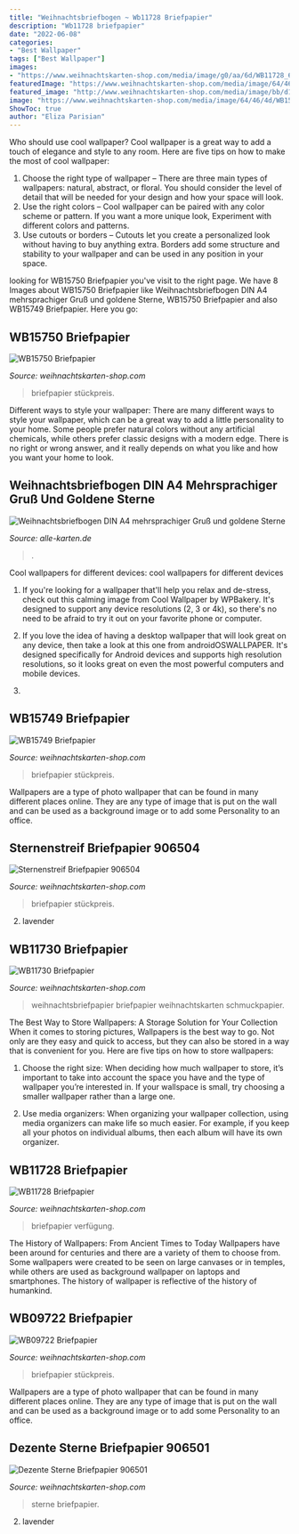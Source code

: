 ```yaml
---
title: "Weihnachtsbriefbogen ~ Wb11728 Briefpapier"
description: "Wb11728 briefpapier"
date: "2022-06-08"
categories:
- "Best Wallpaper"
tags: ["Best Wallpaper"]
images:
- "https://www.weihnachtskarten-shop.com/media/image/g0/aa/6d/WB11728_600x600.jpg"
featuredImage: "https://www.weihnachtskarten-shop.com/media/image/64/46/4d/WB15750_600x600@2x.jpg"
featured_image: "http://www.weihnachtskarten-shop.com/media/image/bb/d1/b3/WB11730.jpg"
image: "https://www.weihnachtskarten-shop.com/media/image/64/46/4d/WB15750_600x600@2x.jpg"
ShowToc: true
author: "Eliza Parisian"
---
```



Who should use cool wallpaper?
Cool wallpaper is a great way to add a touch of elegance and style to any room. Here are five tips on how to make the most of cool wallpaper: 
1) Choose the right type of wallpaper – There are three main types of wallpapers: natural, abstract, or floral. You should consider the level of detail that will be needed for your design and how your space will look. 
2) Use the right colors – Cool wallpaper can be paired with any color scheme or pattern. If you want a more unique look, Experiment with different colors and patterns. 
3) Use cutouts or borders – Cutouts let you create a personalized look without having to buy anything extra. Borders add some structure and stability to your wallpaper and can be used in any position in your space.

	

		
looking for WB15750 Briefpapier you've visit to the right page. We have 8 Images about WB15750 Briefpapier like Weihnachtsbriefbogen DIN A4 mehrsprachiger Gruß und goldene Sterne, WB15750 Briefpapier and also WB15749 Briefpapier. Here you go:
		
    
## WB15750 Briefpapier

<img loading=lazy src="https://www.weihnachtskarten-shop.com/media/image/64/46/4d/WB15750_600x600@2x.jpg" onerror="this.onerror=null;this.src='https://tse1.mm.bing.net/th?id=OIP.UTC5xTDhS7z9nYiZws8NLwHaKd&amp;pid=15.1';" alt="WB15750 Briefpapier">

_Source: weihnachtskarten-shop.com_

>briefpapier stückpreis. 

	

Different ways to style your wallpaper:
There are many different ways to style your wallpaper, which can be a great way to add a little personality to your home. Some people prefer natural colors without any artificial chemicals, while others prefer classic designs with a modern edge. There is no right or wrong answer, and it really depends on what you like and how you want your home to look.

    
## Weihnachtsbriefbogen DIN A4 Mehrsprachiger Gruß Und Goldene Sterne

<img loading=lazy src="https://www.alle-karten.de/media/image/a2/9e/98/weihnachtsbriefbogen-a4-sterne-international-creme-gold-17902.jpg" onerror="this.onerror=null;this.src='https://tse2.mm.bing.net/th?id=OIP.dmubkhIP9nhh6gRJe3iG5QHaKe&amp;pid=15.1';" alt="Weihnachtsbriefbogen DIN A4 mehrsprachiger Gruß und goldene Sterne">

_Source: alle-karten.de_

>. 

	

Cool wallpapers for different devices:
cool wallpapers for different devices 

1. If you're looking for a wallpaper that'll help you relax and de-stress, check out this calming image from Cool Wallpaper by WPBakery. It's designed to support any device resolutions (2, 3 or 4k), so there's no need to be afraid to try it out on your favorite phone or computer.

2. If you love the idea of having a desktop wallpaper that will look great on any device, then take a look at this one from androidOSWALLPAPER. It's designed specifically for Android devices and supports high resolution resolutions, so it looks great on even the most powerful computers and mobile devices.

3.

    
## WB15749 Briefpapier

<img loading=lazy src="https://www.weihnachtskarten-shop.com/media/image/c1/d5/71/WB15749_600x600@2x.jpg" onerror="this.onerror=null;this.src='https://tse2.mm.bing.net/th?id=OIP.iO_aGepwyxvmn4rCeuvCgQHaKd&amp;pid=15.1';" alt="WB15749 Briefpapier">

_Source: weihnachtskarten-shop.com_

>briefpapier stückpreis. 

	



Wallpapers are a type of photo wallpaper that can be found in many different places online. They are any type of image that is put on the wall and can be used as a background image or to add some Personality to an office.

    
## Sternenstreif Briefpapier 906504

<img loading=lazy src="https://www.weihnachtskarten-shop.com/media/image/cb/8f/98/906504.jpg" onerror="this.onerror=null;this.src='https://tse3.mm.bing.net/th?id=OIP.tSVH1jCveTq42UDXAh5-JgHaKd&amp;pid=15.1';" alt="Sternenstreif Briefpapier 906504">

_Source: weihnachtskarten-shop.com_

>briefpapier stückpreis. 

	

2. lavender 

    
## WB11730 Briefpapier

<img loading=lazy src="http://www.weihnachtskarten-shop.com/media/image/bb/d1/b3/WB11730.jpg" onerror="this.onerror=null;this.src='https://tse2.mm.bing.net/th?id=OIP.IafzfNBQ_kRigMHkygyygAHaKd&amp;pid=15.1';" alt="WB11730 Briefpapier">

_Source: weihnachtskarten-shop.com_

>weihnachtsbriefpapier briefpapier weihnachtskarten schmuckpapier. 

	

The Best Way to Store Wallpapers: A Storage Solution for Your Collection
When it comes to storing pictures, Wallpapers is the best way to go. Not only are they easy and quick to access, but they can also be stored in a way that is convenient for you. Here are five tips on how to store wallpapers:
1) Choose the right size: When deciding how much wallpaper to store, it’s important to take into account the space you have and the type of wallpaper you’re interested in. If your wallspace is small, try choosing a smaller wallpaper rather than a large one.

2) Use media organizers: When organizing your wallpaper collection, using media organizers can make life so much easier. For example, if you keep all your photos on individual albums, then each album will have its own organizer.

    
## WB11728 Briefpapier

<img loading=lazy src="https://www.weihnachtskarten-shop.com/media/image/g0/aa/6d/WB11728_600x600.jpg" onerror="this.onerror=null;this.src='https://tse1.mm.bing.net/th?id=OIP.8hMm9iXXR8NGVvDG215kvwAAAA&amp;pid=15.1';" alt="WB11728 Briefpapier">

_Source: weihnachtskarten-shop.com_

>briefpapier verfügung. 

	

The History of Wallpapers: From Ancient Times to Today
Wallpapers have been around for centuries and there are a variety of them to choose from. Some wallpapers were created to be seen on large canvases or in temples, while others are used as background wallpaper on laptops and smartphones. The history of wallpaper is reflective of the history of humankind.

    
## WB09722 Briefpapier

<img loading=lazy src="https://www.weihnachtskarten-shop.com/media/image/32/57/08/WB09722_P_600x600@2x.jpg" onerror="this.onerror=null;this.src='https://tse1.mm.bing.net/th?id=OIP.dP1TEmXzoV_MddTiRnzKAgHaKd&amp;pid=15.1';" alt="WB09722 Briefpapier">

_Source: weihnachtskarten-shop.com_

>briefpapier stückpreis. 

	



Wallpapers are a type of photo wallpaper that can be found in many different places online. They are any type of image that is put on the wall and can be used as a background image or to add some Personality to an office.

    
## Dezente Sterne Briefpapier 906501

<img loading=lazy src="https://www.weihnachtskarten-shop.com/media/image/b5/ae/0c/906501.jpg" onerror="this.onerror=null;this.src='https://tse1.mm.bing.net/th?id=OIP.tN6L5cBbr2tet8d9iSHTdgHaKd&amp;pid=15.1';" alt="Dezente Sterne Briefpapier 906501">

_Source: weihnachtskarten-shop.com_

>sterne briefpapier. 

	

2. lavender 

